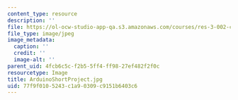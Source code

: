 ```yaml
---
content_type: resource
description: ''
file: https://ol-ocw-studio-app-qa.s3.amazonaws.com/courses/res-3-002-collaborative-design-and-creative-expression-with-arduino-microcontrollers-january-iap-2017/77f9f0105243c1a90309c9151b6403c6_ArduinoShortProject.jpg
file_type: image/jpeg
image_metadata:
  caption: ''
  credit: ''
  image-alt: ''
parent_uid: 4fcb6c5c-f2b5-5ff4-ff98-27ef482f2f0c
resourcetype: Image
title: ArduinoShortProject.jpg
uid: 77f9f010-5243-c1a9-0309-c9151b6403c6
---
```

